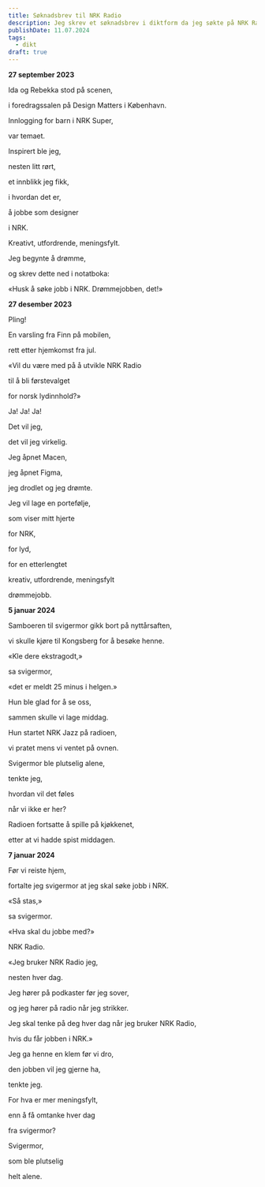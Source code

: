 ```yaml
---
title: Søknadsbrev til NRK Radio
description: Jeg skrev et søknadsbrev i diktform da jeg søkte på NRK Radio som UX-designer
publishDate: 11.07.2024
tags:
  - dikt
draft: true
---
```





**27 september 2023**



Ida og Rebekka stod på scenen,

i foredragssalen på Design Matters i København.

Innlogging for barn i NRK Super,

var temaet. 


Inspirert ble jeg,

nesten litt rørt,

et innblikk jeg fikk,

i hvordan det er,

å jobbe som designer 

i NRK.



Kreativt, utfordrende, meningsfylt.



Jeg begynte å drømme,

og skrev dette ned i notatboka:

«Husk å søke jobb i NRK. Drømmejobben, det!»



**27 desember 2023**



Pling!

En varsling fra Finn på mobilen,

rett etter hjemkomst fra jul.



«Vil du være med på å utvikle NRK Radio

til å bli førstevalget

for norsk lydinnhold?»



Ja! Ja! Ja!

Det vil jeg,

det vil jeg virkelig.



Jeg åpnet Macen,

jeg åpnet Figma,

jeg drodlet og jeg drømte.



Jeg vil lage en portefølje,

som viser mitt hjerte

for NRK,

for lyd,

for en etterlengtet

kreativ, utfordrende, meningsfylt

drømmejobb.



**5 januar 2024**



Samboeren til svigermor gikk bort på nyttårsaften,

vi skulle kjøre til Kongsberg for å besøke henne.



«Kle dere ekstragodt,»

sa svigermor,

«det er meldt 25 minus i helgen.»



Hun ble glad for å se oss,

sammen skulle vi lage middag.



Hun startet NRK Jazz på radioen,

vi pratet mens vi ventet på ovnen.



Svigermor ble plutselig alene,

tenkte jeg,

hvordan vil det føles

når vi ikke er her?



Radioen fortsatte å spille på kjøkkenet,

etter at vi hadde spist middagen.



**7 januar 2024**



Før vi reiste hjem,

fortalte jeg svigermor at jeg skal søke jobb i NRK.



«Så stas,» 

sa svigermor.



«Hva skal du jobbe med?»

NRK Radio.



«Jeg bruker NRK Radio jeg,

nesten hver dag.



Jeg hører på podkaster før jeg sover,

og jeg hører på radio når jeg strikker.

Jeg skal tenke på deg hver dag når jeg bruker NRK Radio,

hvis du får jobben i NRK.»



Jeg ga henne en klem før vi dro,

den jobben vil jeg gjerne ha,

tenkte jeg.



For hva er mer meningsfylt,

enn å få omtanke hver dag

fra svigermor?

Svigermor,

som ble plutselig

helt alene.

